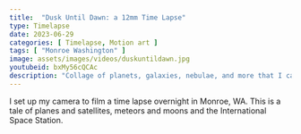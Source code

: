```yaml
---
title:  "Dusk Until Dawn: a 12mm Time Lapse"
type: Timelapse
date: 2023-06-29
categories: [ Timelapse, Motion art ]
tags: [ "Monroe Washington" ]
image: assets/images/videos/duskuntildawn.jpg
youtubeid: bxMy56cQCAc
description: "Collage of planets, galaxies, nebulae, and more that I captured in 2022. From Saturn and Andromeda to Thor's Helmet and the Milky Way."
---
```


I set up my camera to film a time lapse overnight in Monroe, WA. This is a tale of planes and satellites, meteors and moons and the International Space Station.
